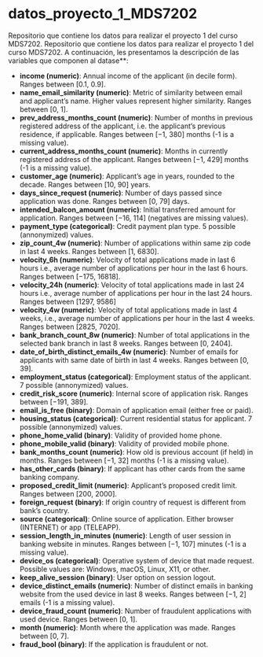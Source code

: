 # datos_proyecto_1_MDS7202

Repositorio que contiene los datos para realizar el proyecto 1 del curso MDS7202. Repositorio que contiene los datos para realizar el proyecto 1 del curso MDS7202. A continuación, les presentamos la descripción de las variables que componen al datase**:


- **income (numeric)**: Annual income of the applicant (in decile form). Ranges between
[0.1, 0.9].
- **name_email_similarity (numeric)**: Metric of similarity between email and applicant’s
name. Higher values represent higher similarity. Ranges between [0, 1].
- **prev_address_months_count (numeric)**: Number of months in previous registered
address of the applicant, i.e. the applicant’s previous residence, if applicable. Ranges
between [−1, 380] months (-1 is a missing value).
- **current_address_months_count (numeric)**: Months in currently registered address of
the applicant. Ranges between [−1, 429] months (-1 is a missing value).
- **customer_age (numeric)**: Applicant’s age in years, rounded to the decade. Ranges
between [10, 90] years.
- **days_since_request (numeric)**: Number of days passed since application was done.
Ranges between [0, 79] days.
- **intended_balcon_amount (numeric)**: Initial transferred amount for application.
Ranges between [−16, 114] (negatives are missing values).
- **payment_type (categorical)**: Credit payment plan type. 5 possible (annonymized)
values.
- **zip_count_4w (numeric)**: Number of applications within same zip code in last 4 weeks.
Ranges between [1, 6830].
- **velocity_6h (numeric)**: Velocity of total applications made in last 6 hours i.e., average
number of applications per hour in the last 6 hours. Ranges between [−175, 16818].
- **velocity_24h (numeric)**: Velocity of total applications made in last 24 hours i.e., average
number of applications per hour in the last 24 hours. Ranges between [1297, 9586]
- **velocity_4w (numeric)**: Velocity of total applications made in last 4 weeks, i.e., average
number of applications per hour in the last 4 weeks. Ranges between [2825, 7020].
- **bank_branch_count_8w (numeric)**: Number of total applications in the selected bank
branch in last 8 weeks. Ranges between [0, 2404].
- **date_of_birth_distinct_emails_4w (numeric)**: Number of emails for applicants with
same date of birth in last 4 weeks. Ranges between [0, 39].
- **employment_status (categorical)**: Employment status of the applicant. 7 possible
(annonymized) values.
- **credit_risk_score (numeric)**: Internal score of application risk. Ranges between
[−191, 389].
- **email_is_free (binary)**: Domain of application email (either free or paid).
- **housing_status (categorical)**: Current residential status for applicant. 7 possible
(annonymized) values.
- **phone_home_valid (binary)**: Validity of provided home phone.
- **phone_mobile_valid (binary)**: Validity of provided mobile phone.
- **bank_months_count (numeric)**: How old is previous account (if held) in months.
Ranges between [−1, 32] months (-1 is a missing value).
- **has_other_cards (binary)**: If applicant has other cards from the same banking company.
- **proposed_credit_limit (numeric)**: Applicant’s proposed credit limit. Ranges between
[200, 2000].
- **foreign_request (binary)**: If origin country of request is different from bank’s country.
- **source (categorical)**: Online source of application. Either browser (INTERNET) or
app (TELEAPP).
- **session_length_in_minutes (numeric)**: Length of user session in banking website in
minutes. Ranges between [−1, 107] minutes (-1 is a missing value).
- **device_os (categorical)**: Operative system of device that made request. Possible values
are: Windows, macOS, Linux, X11, or other.
- **keep_alive_session (binary)**: User option on session logout.
- **device_distinct_emails (numeric)**: Number of distinct emails in banking website from
the used device in last 8 weeks. Ranges between [−1, 2] emails (-1 is a missing value).
- **device_fraud_count (numeric)**: Number of fraudulent applications with used device.
Ranges between [0, 1].
- **month (numeric)**: Month where the application was made. Ranges between [0, 7].
- **fraud_bool (binary)**: If the application is fraudulent or not.